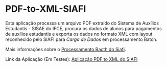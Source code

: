 # PDF-to-XML-SIAFI

Esta aplicação processa um arquivo PDF extraído do Sistema de Auxílios Estudantis - SISAE do IFCE, procura os dados de alunos para pagamentos de auxílios estudantis e exporta os dados no formato XML com layout reconhecido pelo SIAFI para *Carga de Dados* em processamento Batch.

Mais informações sobre o [Processamento Bacth do Siafi](https://www.gov.br/tesouronacional/pt-br/siafi/siafi-web/informacoes-tecnicas/arquivos-batch).

Link da Aplicação (Em Testes):
[Aplicação PDF to XML do SIAFI](https://share.streamlit.io/rafarbop/pdf-to-xml-siafi/main/PDFtoXML/app.py)

